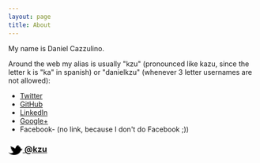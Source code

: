 ```yaml
---
layout: page
title: About
---
```


My name is Daniel Cazzulino. 

Around the web my alias is usually "kzu" (pronounced like kazu, since the letter k is "ka" in spanish) or "danielkzu" (whenever 3 letter usernames are not allowed):

- [Twitter](http://twitter.com/kzu)
- [GitHub](https://github.com/kzu)
- [LinkedIn](http://www.linkedin.com/in/danielcazzulino)
- [Google+](https://www.google.com/+DanielCazzulino)
- Facebook- (no link, because I don't do Facebook ;))

### [<img src="/res/twitter.png" width="29" height="20" style="display:inline-block;vertical-align:middle"> @kzu](http://twitter.com/kzu)
